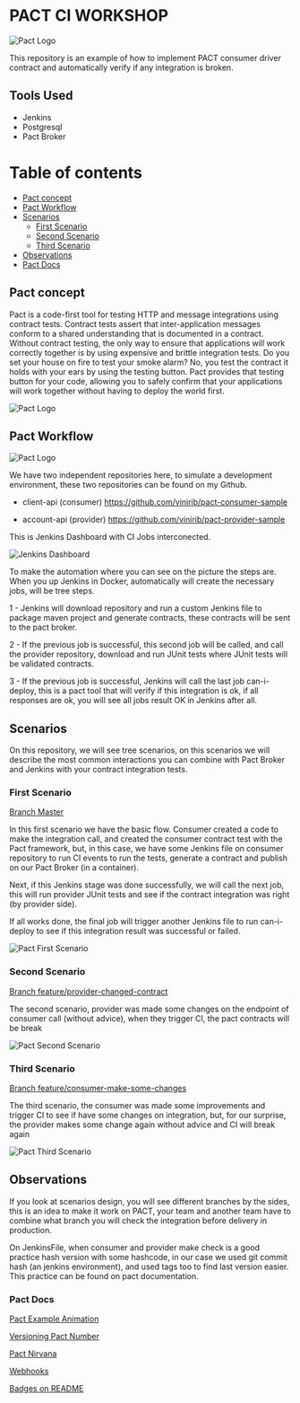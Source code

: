 # PACT CI WORKSHOP
![Pact Logo](imgs/pact-logo.PNG)

This repository is an example of how to implement PACT consumer driver contract and automatically verify if any integration is broken.

## Tools Used

 - Jenkins
 - Postgresql
 - Pact Broker

 Table of contents
=================

<!--ts-->
   * [Pact concept](#Pact-concept)
   * [Pact Workflow](#Pact-Workflow)
   * [Scenarios](#Scenarios)
      * [First Scenario](#First-Scenario)
      * [Second Scenario](#Second-Scenario)
      * [Third Scenario](#Third-Scenario)
   * [Observations](#Observations)
   * [Pact Docs](#Pact-Docs)
<!--te-->

## Pact concept

Pact is a code-first tool for testing HTTP and message integrations using contract tests. Contract tests assert that inter-application messages conform to a shared understanding that is documented in a contract. Without contract testing, the only way to ensure that applications will work correctly together is by using expensive and brittle integration tests.
Do you set your house on fire to test your smoke alarm? No, you test the contract it holds with your ears by using the testing button. Pact provides that testing button for your code, allowing you to safely confirm that your applications will work together without having to deploy the world first.

![Pact Logo](imgs/slide_pact.gif)


## Pact Workflow 

![Pact Logo](imgs/PACT-CI-WORKSHOP.png)

We have two independent repositories here, to simulate a development environment, these two repositories can be found on my Github.

 - client-api (consumer) https://github.com/vinirib/pact-consumer-sample

  - account-api (provider) https://github.com/vinirib/pact-provider-sample

This is Jenkins Dashboard with CI Jobs interconected.

![Jenkins Dashboard](imgs/Jenkins-dashboard.png)

To make the automation where you can see on the picture the steps are.
 When you up Jenkins in Docker, automatically will create the necessary jobs, will be tree steps.

 1 - Jenkins will download repository and run a custom Jenkins file to package maven project and generate contracts, these contracts will be sent to the pact broker.

 2 - If the previous job is successful, this second job will be called, and call the provider repository, download and run JUnit tests where JUnit tests will be validated contracts.

 3 -  If the previous job is successful, Jenkins will call the last job can-i-deploy, this is a pact tool that will verify if this integration is ok, if all responses are ok, you will see all jobs result OK in Jenkins after all.

## Scenarios

On this repository, we will see tree scenarios, on this scenarios we will describe the most common interactions you can combine with Pact Broker and Jenkins with your contract integration tests.


### First Scenario
[Branch Master](https://github.com/vinirib/pact-ci-workshop#Scenarios)

In this first scenario we have the basic flow. Consumer created a code to make the integration call, and created the consumer contract test with the Pact framework, but, in this case, we have some Jenkins file on consumer repository to run CI events to run the tests, generate a contract and publish on our Pact Broker (in a container).

Next, if this Jenkins stage was done successfully, we will call the next job, this will run provider JUnit tests and see if the contract integration was right (by provider side).

If all works done, the final job will trigger another Jenkins file to run can-i-deploy to see if this integration result was successful or failed.

![Pact First Scenario](imgs/PACT-FIRST-SCENARIO.png)

### Second Scenario

[Branch feature/provider-changed-contract](https://github.com/vinirib/pact-ci-workshop/tree/feature/provider-changed-contract)

The second scenario, provider was made some changes on the endpoint of consumer call (without advice), when they trigger CI, the pact contracts will be break

![Pact Second Scenario](imgs/PACT-SECOND-SCENARIO.png)

### Third Scenario

[Branch feature/consumer-make-some-changes](https://github.com/vinirib/pact-ci-workshop/tree/feature/consumer-make-some-changes)

The third scenario, the consumer was made some improvements and trigger CI to see if have some changes on integration, but, for our surprise, the provider makes some change again without advice and CI will break again


![Pact Third Scenario](imgs/PACT-THIRD-SCENARIO.png)

## Observations

If you look at scenarios design, you will see different branches by the sides, this is an idea to make it work on PACT, your team and another team have to combine what branch you will check the integration before delivery in production.

On JenkinsFile, when consumer and provider make check is a good practice hash version with some hashcode, in our case we used git commit hash (an jenkins environment), and used tags too to find last version easier. This practice can be found on pact documentation.

### Pact Docs

[Pact Example Animation](https://pactflow.io/how-pact-works/?utm_source=ossdocs&utm_campaign=intro_animation#slide-1)

[Versioning Pact Number](https://docs.pact.io/getting_started/versioning_in_the_pact_broker)

[Pact Nirvana](https://docs.pact.io/pact_nirvana)

[Webhooks](https://github.com/pact-foundation/pact_broker/wiki/Webhooks)

[Badges on README](https://github.com/pact-foundation/pact_broker/wiki/Provider-verification-badges)